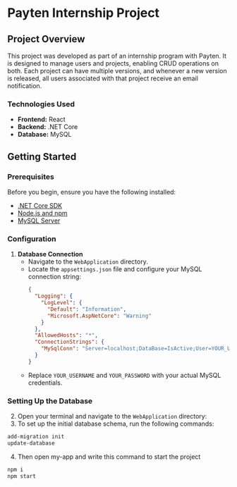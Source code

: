 # Payten Internship Project

## Project Overview
This project was developed as part of an internship program with Payten. It is designed to manage users and projects, enabling CRUD operations on both. Each project can have multiple versions, and whenever a new version is released, all users associated with that project receive an email notification.

### Technologies Used
- **Frontend:** React
- **Backend:** .NET Core
- **Database:** MySQL

## Getting Started

### Prerequisites
Before you begin, ensure you have the following installed:
- [.NET Core SDK](https://dotnet.microsoft.com/download)
- [Node.js and npm](https://nodejs.org/en/)
- [MySQL Server](https://dev.mysql.com/downloads/mysql/)

### Configuration
1. **Database Connection**
   - Navigate to the `WebApplication` directory.
   - Locate the `appsettings.json` file and configure your MySQL connection string:
     ```json
     {
       "Logging": {
         "LogLevel": {
           "Default": "Information",
           "Microsoft.AspNetCore": "Warning"
         }
       },
       "AllowedHosts": "*",
       "ConnectionStrings": {
         "MySqlConn": "Server=localhost;DataBase=IsActive;User=YOUR_USERNAME;password=YOUR_PASSWORD;"
       }
     }
     ```
   - Replace `YOUR_USERNAME` and `YOUR_PASSWORD` with your actual MySQL credentials.

### Setting Up the Database
2. Open your terminal and navigate to the `WebApplication` directory:
3. To set up the initial database schema, run the following commands:
```bash
add-migration init
update-database
```
4. Then open my-app and write this command to start the project
```bash
npm i
npm start

